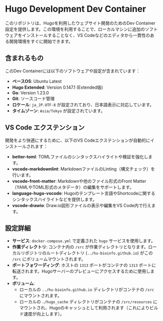 # Hugo Development Dev Container

このリポジトリは、Hugoを利用したウェブサイト開発のためのDev Container設定を提供します。この環境を利用することで、ローカルマシンに追加のソフトウェアをインストールすることなく、VS Codeなどのエディタから一貫性のある開発環境をすぐに開始できます。

## 含まれるもの

このDev Containerには以下のソフトウェアや設定が含まれています：

-   **ベースOS**: Ubuntu Latest
-   **Hugo Extended**: Version 0.147.1 (Extended版)
-   **Go**: Version 1.23.0
-   **Git**: ソースコード管理
-   **ロケール**: `ja_JP.UTF-8` が設定されており、日本語表示に対応しています。
-   **タイムゾーン**: `Asia/Tokyo` が設定されています。

## VS Code エクステンション

開発をより快適にするために、以下のVS Codeエクステンションが自動的にインストールされます：

-   **better-toml**: TOMLファイルのシンタックスハイライトや検証を強化します。
-   **vscode-markdownlint**: MarkdownファイルのLinting（構文チェック）を行います。
-   **vscode-front-matter**: Markdownや他のファイル形式のFront Matter（YAMLやTOML形式のメタデータ）の編集をサポートします。
-   **language-hugo-vscode**: Hugoのテンプレート言語やShortcodeに関するシンタックスハイライトなどを提供します。
-   **vscode-drawio**: Draw.io図形ファイルの表示や編集をVS Code内で行えます。

## 設定詳細

-   **サービス**: `docker-compose.yml` で定義された `hugo` サービスを使用します。
-   **作業ディレクトリ**: コンテナ内の `/src` が作業ディレクトリとなります。ローカルリポジトリのルートディレクトリ (`../hu-bioinfo.github.io`) がこの `/src` にボリュームマウントされます。
-   **ポートフォワーディング**: ホストの `1313` ポートがコンテナの `1313` ポートに転送されます。Hugoサーバーのプレビューにアクセスするために使用します。
-   **ボリューム**:
    -   ローカルの `../hu-bioinfo.github.io` ディレクトリがコンテナの `/src` にマウントされます。
    -   ローカルの `./hugo_cache` ディレクトリがコンテナの `/src/resources` にマウントされ、Hugoのキャッシュとして利用されます（これによりビルド速度が向上します）。

